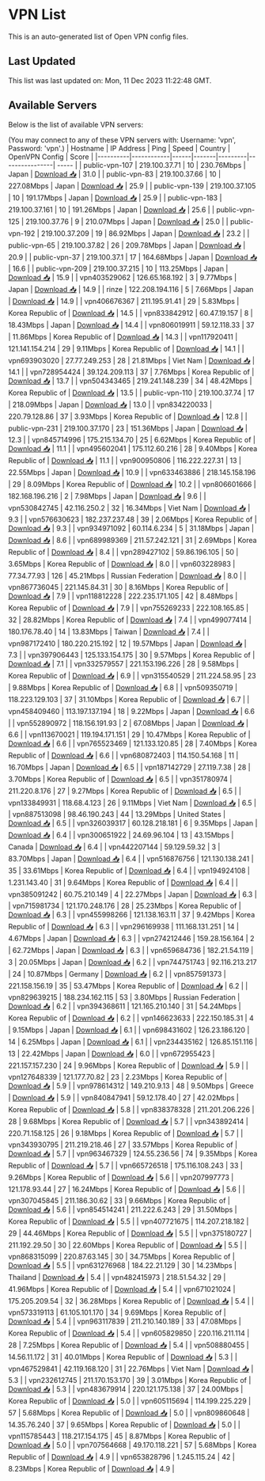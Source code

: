 # VPN List

This is an auto-generated list of Open VPN config files.

## Last Updated

This list was last updated on: Mon, 11 Dec 2023 11:22:48 GMT.

## Available Servers

Below is the list of available VPN servers:

(You may connect to any of these VPN servers with: Username: 'vpn', Password: 'vpn'.)
| Hostname | IP Address | Ping | Speed | Country | OpenVPN Config | Score |
|----------|------------|------|-------|---------|----------------| ----- |
| public-vpn-107 | 219.100.37.71 | 10 | 230.76Mbps | Japan | [Download 📥](./configs/server_0_JP.ovpn) | 31.0 |
| public-vpn-83 | 219.100.37.66 | 10 | 227.08Mbps | Japan | [Download 📥](./configs/server_1_JP.ovpn) | 25.9 |
| public-vpn-139 | 219.100.37.105 | 10 | 191.17Mbps | Japan | [Download 📥](./configs/server_2_JP.ovpn) | 25.9 |
| public-vpn-183 | 219.100.37.161 | 10 | 191.26Mbps | Japan | [Download 📥](./configs/server_3_JP.ovpn) | 25.6 |
| public-vpn-125 | 219.100.37.76 | 9 | 210.07Mbps | Japan | [Download 📥](./configs/server_4_JP.ovpn) | 25.0 |
| public-vpn-192 | 219.100.37.209 | 19 | 86.92Mbps | Japan | [Download 📥](./configs/server_5_JP.ovpn) | 23.2 |
| public-vpn-65 | 219.100.37.82 | 26 | 209.78Mbps | Japan | [Download 📥](./configs/server_6_JP.ovpn) | 20.9 |
| public-vpn-37 | 219.100.37.1 | 17 | 164.68Mbps | Japan | [Download 📥](./configs/server_7_JP.ovpn) | 16.6 |
| public-vpn-209 | 219.100.37.215 | 10 | 113.25Mbps | Japan | [Download 📥](./configs/server_8_JP.ovpn) | 15.9 |
| vpn403529062 | 126.65.168.192 | 3 | 9.77Mbps | Japan | [Download 📥](./configs/server_9_JP.ovpn) | 14.9 |
| rinze | 122.208.194.116 | 5 | 7.66Mbps | Japan | [Download 📥](./configs/server_10_JP.ovpn) | 14.9 |
| vpn406676367 | 211.195.91.41 | 29 | 5.83Mbps | Korea Republic of | [Download 📥](./configs/server_11_KR.ovpn) | 14.5 |
| vpn833842912 | 60.47.19.157 | 8 | 18.43Mbps | Japan | [Download 📥](./configs/server_12_JP.ovpn) | 14.4 |
| vpn806019911 | 59.12.118.33 | 37 | 11.86Mbps | Korea Republic of | [Download 📥](./configs/server_13_KR.ovpn) | 14.3 |
| vpn117920411 | 121.141.154.214 | 29 | 9.11Mbps | Korea Republic of | [Download 📥](./configs/server_14_KR.ovpn) | 14.1 |
| vpn693903020 | 27.77.249.253 | 28 | 21.81Mbps | Viet Nam | [Download 📥](./configs/server_15_VN.ovpn) | 14.1 |
| vpn728954424 | 39.124.209.113 | 37 | 7.76Mbps | Korea Republic of | [Download 📥](./configs/server_16_KR.ovpn) | 13.7 |
| vpn504343465 | 219.241.148.239 | 34 | 48.42Mbps | Korea Republic of | [Download 📥](./configs/server_17_KR.ovpn) | 13.5 |
| public-vpn-110 | 219.100.37.74 | 17 | 218.09Mbps | Japan | [Download 📥](./configs/server_18_JP.ovpn) | 13.0 |
| vpn834220033 | 220.79.128.86 | 37 | 3.93Mbps | Korea Republic of | [Download 📥](./configs/server_19_KR.ovpn) | 12.8 |
| public-vpn-231 | 219.100.37.170 | 23 | 151.36Mbps | Japan | [Download 📥](./configs/server_20_JP.ovpn) | 12.3 |
| vpn845714996 | 175.215.134.70 | 25 | 6.62Mbps | Korea Republic of | [Download 📥](./configs/server_21_KR.ovpn) | 11.1 |
| vpn495602041 | 175.112.60.216 | 28 | 9.40Mbps | Korea Republic of | [Download 📥](./configs/server_22_KR.ovpn) | 11.1 |
| vpn900950806 | 116.222.227.31 | 13 | 22.55Mbps | Japan | [Download 📥](./configs/server_23_JP.ovpn) | 10.9 |
| vpn633463886 | 218.145.158.196 | 29 | 8.09Mbps | Korea Republic of | [Download 📥](./configs/server_24_KR.ovpn) | 10.2 |
| vpn806601666 | 182.168.196.216 | 2 | 7.98Mbps | Japan | [Download 📥](./configs/server_25_JP.ovpn) | 9.6 |
| vpn530842745 | 42.116.250.2 | 32 | 16.34Mbps | Viet Nam | [Download 📥](./configs/server_26_VN.ovpn) | 9.3 |
| vpn576630623 | 182.237.237.48 | 39 | 2.06Mbps | Korea Republic of | [Download 📥](./configs/server_27_KR.ovpn) | 9.3 |
| vpn934971092 | 60.114.6.234 | 5 | 31.18Mbps | Japan | [Download 📥](./configs/server_28_JP.ovpn) | 8.6 |
| vpn689989369 | 211.57.242.121 | 31 | 2.69Mbps | Korea Republic of | [Download 📥](./configs/server_29_KR.ovpn) | 8.4 |
| vpn289427102 | 59.86.196.105 | 50 | 3.65Mbps | Korea Republic of | [Download 📥](./configs/server_30_KR.ovpn) | 8.0 |
| vpn603228983 | 77.34.77.93 | 126 | 45.21Mbps | Russian Federation | [Download 📥](./configs/server_31_RU.ovpn) | 8.0 |
| vpn867736045 | 221.145.84.31 | 30 | 8.16Mbps | Korea Republic of | [Download 📥](./configs/server_32_KR.ovpn) | 7.9 |
| vpn118812228 | 222.235.171.105 | 42 | 8.48Mbps | Korea Republic of | [Download 📥](./configs/server_33_KR.ovpn) | 7.9 |
| vpn755269233 | 222.108.165.85 | 32 | 28.82Mbps | Korea Republic of | [Download 📥](./configs/server_34_KR.ovpn) | 7.4 |
| vpn499077414 | 180.176.78.40 | 14 | 13.83Mbps | Taiwan | [Download 📥](./configs/server_35_TW.ovpn) | 7.4 |
| vpn987172410 | 180.220.215.192 | 12 | 19.57Mbps | Japan | [Download 📥](./configs/server_36_JP.ovpn) | 7.3 |
| vpn397906443 | 125.133.154.175 | 30 | 9.57Mbps | Korea Republic of | [Download 📥](./configs/server_37_KR.ovpn) | 7.1 |
| vpn332579557 | 221.153.196.226 | 28 | 9.58Mbps | Korea Republic of | [Download 📥](./configs/server_38_KR.ovpn) | 6.9 |
| vpn315540529 | 211.224.58.95 | 23 | 9.88Mbps | Korea Republic of | [Download 📥](./configs/server_39_KR.ovpn) | 6.8 |
| vpn509350719 | 118.223.129.103 | 37 | 31.10Mbps | Korea Republic of | [Download 📥](./configs/server_40_KR.ovpn) | 6.7 |
| vpn458409460 | 113.197.137.194 | 18 | 9.22Mbps | Japan | [Download 📥](./configs/server_41_JP.ovpn) | 6.6 |
| vpn552890972 | 118.156.191.93 | 2 | 67.08Mbps | Japan | [Download 📥](./configs/server_42_JP.ovpn) | 6.6 |
| vpn113670021 | 119.194.171.151 | 29 | 10.47Mbps | Korea Republic of | [Download 📥](./configs/server_43_KR.ovpn) | 6.6 |
| vpn765523469 | 121.133.120.85 | 28 | 7.40Mbps | Korea Republic of | [Download 📥](./configs/server_44_KR.ovpn) | 6.6 |
| vpn680872403 | 114.150.54.168 | 11 | 16.70Mbps | Japan | [Download 📥](./configs/server_45_JP.ovpn) | 6.5 |
| vpn187142729 | 27.119.7.38 | 28 | 3.70Mbps | Korea Republic of | [Download 📥](./configs/server_46_KR.ovpn) | 6.5 |
| vpn351780974 | 211.220.8.176 | 27 | 9.27Mbps | Korea Republic of | [Download 📥](./configs/server_47_KR.ovpn) | 6.5 |
| vpn133849931 | 118.68.4.123 | 26 | 9.11Mbps | Viet Nam | [Download 📥](./configs/server_48_VN.ovpn) | 6.5 |
| vpn887513098 | 98.46.190.243 | 44 | 13.29Mbps | United States | [Download 📥](./configs/server_49_US.ovpn) | 6.5 |
| vpn326039317 | 60.128.218.181 | 6 | 9.35Mbps | Japan | [Download 📥](./configs/server_50_JP.ovpn) | 6.4 |
| vpn300651922 | 24.69.96.104 | 13 | 43.15Mbps | Canada | [Download 📥](./configs/server_51_CA.ovpn) | 6.4 |
| vpn442207144 | 59.129.59.32 | 3 | 83.70Mbps | Japan | [Download 📥](./configs/server_52_JP.ovpn) | 6.4 |
| vpn516876756 | 121.130.138.241 | 35 | 33.61Mbps | Korea Republic of | [Download 📥](./configs/server_53_KR.ovpn) | 6.4 |
| vpn194924108 | 1.231.143.40 | 31 | 9.64Mbps | Korea Republic of | [Download 📥](./configs/server_54_KR.ovpn) | 6.4 |
| vpn385091242 | 60.75.210.149 | 4 | 22.27Mbps | Japan | [Download 📥](./configs/server_55_JP.ovpn) | 6.3 |
| vpn715981734 | 121.170.248.176 | 28 | 25.23Mbps | Korea Republic of | [Download 📥](./configs/server_56_KR.ovpn) | 6.3 |
| vpn455998266 | 121.138.163.11 | 37 | 9.42Mbps | Korea Republic of | [Download 📥](./configs/server_57_KR.ovpn) | 6.3 |
| vpn296169938 | 111.168.131.251 | 14 | 4.67Mbps | Japan | [Download 📥](./configs/server_58_JP.ovpn) | 6.3 |
| vpn274212446 | 159.28.156.164 | 2 | 62.72Mbps | Japan | [Download 📥](./configs/server_59_JP.ovpn) | 6.3 |
| vpn659684736 | 182.21.54.119 | 3 | 20.05Mbps | Japan | [Download 📥](./configs/server_60_JP.ovpn) | 6.2 |
| vpn744751743 | 92.116.213.217 | 24 | 10.87Mbps | Germany | [Download 📥](./configs/server_61_DE.ovpn) | 6.2 |
| vpn857591373 | 221.158.156.19 | 35 | 53.47Mbps | Korea Republic of | [Download 📥](./configs/server_62_KR.ovpn) | 6.2 |
| vpn829639215 | 188.234.162.115 | 53 | 3.80Mbps | Russian Federation | [Download 📥](./configs/server_63_RU.ovpn) | 6.2 |
| vpn394368611 | 121.165.210.140 | 31 | 54.24Mbps | Korea Republic of | [Download 📥](./configs/server_64_KR.ovpn) | 6.2 |
| vpn146623633 | 222.150.185.31 | 4 | 9.15Mbps | Japan | [Download 📥](./configs/server_65_JP.ovpn) | 6.1 |
| vpn698431602 | 126.23.186.120 | 14 | 6.25Mbps | Japan | [Download 📥](./configs/server_66_JP.ovpn) | 6.1 |
| vpn234435162 | 126.85.151.116 | 13 | 22.42Mbps | Japan | [Download 📥](./configs/server_67_JP.ovpn) | 6.0 |
| vpn672955423 | 221.157.157.230 | 24 | 9.96Mbps | Korea Republic of | [Download 📥](./configs/server_68_KR.ovpn) | 5.9 |
| vpn127648339 | 121.177.70.82 | 23 | 2.23Mbps | Korea Republic of | [Download 📥](./configs/server_69_KR.ovpn) | 5.9 |
| vpn978614312 | 149.210.9.13 | 48 | 9.50Mbps | Greece | [Download 📥](./configs/server_70_GR.ovpn) | 5.9 |
| vpn840847941 | 59.12.178.40 | 27 | 42.02Mbps | Korea Republic of | [Download 📥](./configs/server_71_KR.ovpn) | 5.8 |
| vpn838378328 | 211.201.206.226 | 28 | 9.68Mbps | Korea Republic of | [Download 📥](./configs/server_72_KR.ovpn) | 5.7 |
| vpn343892414 | 220.71.158.125 | 26 | 9.18Mbps | Korea Republic of | [Download 📥](./configs/server_73_KR.ovpn) | 5.7 |
| vpn343930795 | 211.219.218.46 | 27 | 33.57Mbps | Korea Republic of | [Download 📥](./configs/server_74_KR.ovpn) | 5.7 |
| vpn963467329 | 124.55.236.56 | 74 | 9.35Mbps | Korea Republic of | [Download 📥](./configs/server_75_KR.ovpn) | 5.7 |
| vpn665726518 | 175.116.108.243 | 33 | 9.26Mbps | Korea Republic of | [Download 📥](./configs/server_76_KR.ovpn) | 5.6 |
| vpn207997773 | 121.178.93.44 | 27 | 16.24Mbps | Korea Republic of | [Download 📥](./configs/server_77_KR.ovpn) | 5.6 |
| vpn307045845 | 211.186.30.62 | 33 | 9.66Mbps | Korea Republic of | [Download 📥](./configs/server_78_KR.ovpn) | 5.6 |
| vpn854514241 | 211.222.6.243 | 29 | 31.50Mbps | Korea Republic of | [Download 📥](./configs/server_79_KR.ovpn) | 5.5 |
| vpn407721675 | 114.207.218.182 | 29 | 44.46Mbps | Korea Republic of | [Download 📥](./configs/server_80_KR.ovpn) | 5.5 |
| vpn375180727 | 211.192.29.50 | 30 | 22.60Mbps | Korea Republic of | [Download 📥](./configs/server_81_KR.ovpn) | 5.5 |
| vpn868315099 | 220.87.63.145 | 30 | 34.75Mbps | Korea Republic of | [Download 📥](./configs/server_82_KR.ovpn) | 5.5 |
| vpn631276968 | 184.22.21.129 | 30 | 14.23Mbps | Thailand | [Download 📥](./configs/server_83_TH.ovpn) | 5.4 |
| vpn482415973 | 218.51.54.32 | 29 | 41.96Mbps | Korea Republic of | [Download 📥](./configs/server_84_KR.ovpn) | 5.4 |
| vpn671021024 | 175.205.209.54 | 32 | 36.28Mbps | Korea Republic of | [Download 📥](./configs/server_85_KR.ovpn) | 5.4 |
| vpn573319113 | 61.105.101.170 | 34 | 9.69Mbps | Korea Republic of | [Download 📥](./configs/server_86_KR.ovpn) | 5.4 |
| vpn963117839 | 211.210.140.189 | 33 | 47.08Mbps | Korea Republic of | [Download 📥](./configs/server_87_KR.ovpn) | 5.4 |
| vpn605829850 | 220.116.211.114 | 28 | 7.25Mbps | Korea Republic of | [Download 📥](./configs/server_88_KR.ovpn) | 5.4 |
| vpn508880455 | 14.56.11.172 | 31 | 40.01Mbps | Korea Republic of | [Download 📥](./configs/server_89_KR.ovpn) | 5.3 |
| vpn467529841 | 42.119.168.120 | 31 | 22.76Mbps | Viet Nam | [Download 📥](./configs/server_90_VN.ovpn) | 5.3 |
| vpn232612745 | 211.170.153.170 | 39 | 3.01Mbps | Korea Republic of | [Download 📥](./configs/server_91_KR.ovpn) | 5.3 |
| vpn483679914 | 220.121.175.138 | 37 | 24.00Mbps | Korea Republic of | [Download 📥](./configs/server_92_KR.ovpn) | 5.0 |
| vpn605115694 | 114.199.225.229 | 57 | 5.68Mbps | Korea Republic of | [Download 📥](./configs/server_93_KR.ovpn) | 5.0 |
| vpn809860648 | 14.35.76.240 | 37 | 9.65Mbps | Korea Republic of | [Download 📥](./configs/server_94_KR.ovpn) | 5.0 |
| vpn115785443 | 118.217.154.175 | 45 | 8.87Mbps | Korea Republic of | [Download 📥](./configs/server_95_KR.ovpn) | 5.0 |
| vpn707564668 | 49.170.118.221 | 57 | 5.68Mbps | Korea Republic of | [Download 📥](./configs/server_96_KR.ovpn) | 4.9 |
| vpn653828796 | 1.245.115.24 | 42 | 8.23Mbps | Korea Republic of | [Download 📥](./configs/server_97_KR.ovpn) | 4.9 |
